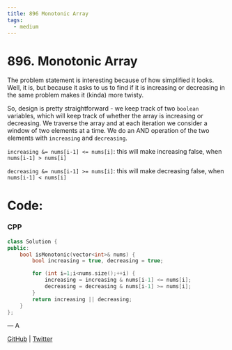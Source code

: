 ```yaml
---
title: 896 Monotonic Array
tags:
  - medium
---
```


# 896. Monotonic Array

The problem statement is interesting because of how simplified it looks. Well, it is, but because it asks to us to find if it is increasing or decreasing in the same problem makes it (kinda) more twisty.

So, design is pretty straightforward - we keep track of two `boolean` variables, which will keep track of whether the array is increasing or decreasing. We traverse the array and at each iteration we consider a window of two elements at a time. We do an AND operation of the two elements with `increasing` and `decreasing`.

`increasing &= nums[i-1] <= nums[i]`: this will make increasing false, when `nums[i-1] > nums[i]`

`decreasing &= nums[i-1] >= nums[i]`: this will make decreasing false, when `nums[i-1] < nums[i]`

# Code:

### CPP

```cpp
class Solution {
public:
    bool isMonotonic(vector<int>& nums) {
        bool increasing = true, decreasing = true;

        for (int i=1;i<nums.size();++i) {
            increasing = increasing & nums[i-1] <= nums[i];
            decreasing = decreasing & nums[i-1] >= nums[i];
        }
        return increasing || decreasing;
    }
};
```

— A

[GitHub](https://github.com/athkdev) | [Twitter](https://twitter.com/athkdev)

